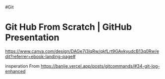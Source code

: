 #Git 


# Git Hub From Scratch  |   GitHub Presentation


https://www.canva.com/design/DAGe7j3lqRw/qkfLrt9GAvkyudcB13q0Rw/edit?referrer=ebook-landing-page#


insperation From 
https://banije.vercel.app/posts/gitcommands/#34-git-log-enhanced